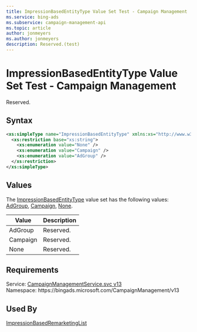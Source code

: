 ```yaml
---
title: ImpressionBasedEntityType Value Set Test - Campaign Management
ms.service: bing-ads
ms.subservice: campaign-management-api
ms.topic: article
author: jonmeyers
ms.author: jonmeyers
description: Reserved.(test)
---
```

# ImpressionBasedEntityType Value Set Test - Campaign Management
Reserved.

## Syntax
```xml
<xs:simpleType name="ImpressionBasedEntityType" xmlns:xs="http://www.w3.org/2001/XMLSchema">
  <xs:restriction base="xs:string">
    <xs:enumeration value="None" />
    <xs:enumeration value="Campaign" />
    <xs:enumeration value="AdGroup" />
  </xs:restriction>
</xs:simpleType>
```

## <a name="values"></a>Values

The [ImpressionBasedEntityType](impressionbasedentitytype.md) value set has the following values: [AdGroup](#adgroup), [Campaign](#campaign), [None](#none).

|Value|Description|
|-----------|---------------|
|<a name="adgroup"></a>AdGroup|Reserved.|
|<a name="campaign"></a>Campaign|Reserved.|
|<a name="none"></a>None|Reserved.|

## Requirements
Service: [CampaignManagementService.svc v13](https://campaign.api.bingads.microsoft.com/Api/Advertiser/CampaignManagement/v13/CampaignManagementService.svc)  
Namespace: https\://bingads.microsoft.com/CampaignManagement/v13  

## Used By
[ImpressionBasedRemarketingList](impressionbasedremarketinglist.md)  
